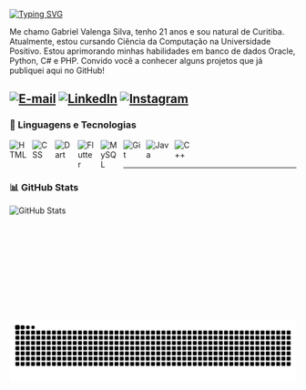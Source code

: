 <a href="https://git.io/typing-svg"><img src="https://readme-typing-svg.demolab.com?font=Fira+Code&weight=500&size=30&pause=1000&color=F70000&width=435&lines=Data+Analyst" alt="Typing SVG" /></a>
<p>Me chamo Gabriel Valenga Silva, tenho 21 anos e sou natural de Curitiba. Atualmente, estou cursando Ciência da Computação na Universidade Positivo. Estou aprimorando minhas habilidades em banco de dados Oracle, Python, C# e PHP. Convido você a conhecer alguns projetos que já publiquei aqui no GitHub!</p> 

[![E-mail](https://img.shields.io/badge/-Email-000?style=for-the-badge&logo=microsoft-outlook&logoColor=FF0000&color:FFF)](mailto:gabrielvalengasilva412@gmail.com)
[![LinkedIn](https://img.shields.io/badge/-LinkedIn-000?style=for-the-badge&logo=linkedin&logoColor=FF0000&color:FFF)](https://www.linkedin.com/in/gabriel-valenga-silva-tds/)
[![Instagram](https://img.shields.io/badge/-Instagram-000?style=for-the-badge&logo=instagram&logoColor=FF0000&color:FFF)](https://www.instagram.com/gabe_vs20/)
---

### 🤖 Linguagens e Tecnologias

<img 
    align="left" 
    alt="HTML"
    title="HTML" 
    width="30px" 
    style="padding-right: 10px;" 
    src="https://cdn.jsdelivr.net/gh/devicons/devicon@latest/icons/html5/html5-original.svg" 
/>
<img 
    align="left" 
    alt="CSS" 
    title="CSS"
    width="30px" 
    style="padding-right: 10px;" 
    src="https://cdn.jsdelivr.net/gh/devicons/devicon@latest/icons/css3/css3-original.svg" 
/>
<img 
    align="left" 
    alt="Dart" 
    title="Dart"
    width="30px" 
    style="padding-right: 10px;" 
    src="https://cdn.jsdelivr.net/gh/devicons/devicon@latest/icons/dart/dart-original.svg" 
/>

<img 
    align="left" 
    alt="Flutter" 
    title="Flutter"
    width="30px" 
    style="padding-right: 10px;" 
    src="https://cdn.jsdelivr.net/gh/devicons/devicon@latest/icons/flutter/flutter-original.svg"
/>
<img 
    align="left" 
    alt="MySQL" 
    title="MySQL"
    width="30px" 
    style="padding-right: 10px;" 
    src="https://cdn.jsdelivr.net/gh/devicons/devicon@latest/icons/mysql/mysql-original-wordmark.svg"
/>
<img 
    align="left" 
    alt="Git" 
    title="Git"
    width="30px" 
    style="padding-right: 10px;" 
    src="https://cdn.jsdelivr.net/gh/devicons/devicon@latest/icons/git/git-original.svg" 
/>
<img 
    align="left" 
    alt="Java" 
    title="Java"
    width="40px" 
    style="padding-right: 10px;" 
    src="https://cdn.jsdelivr.net/gh/devicons/devicon@latest/icons/java/java-original.svg"
/>
<img 
    align="left" 
    alt="C++" 
    title="C++"
    width="30px" 
    style="padding-right: 10px;" 
    src="https://cdn.jsdelivr.net/gh/devicons/devicon@latest/icons/cplusplus/cplusplus-original.svg" 
/>

<br/>
<br/>

---

### 📊 GitHub Stats

<p>
  

<img 
      align="left" 
      alt="GitHub Stats" 
      height="200" 
      src="https://github-readme-stats.vercel.app/api/top-langs/?username=Gabriel-Vs20&theme=tokyonight&layout=compact&custom_title=Tecnologias&langs_count=9" 
  />

</p>

<br>
<picture>
  <source media="(prefers-color-scheme: dark)" srcset="https://raw.githubusercontent.com/Gabriel-Vs20/Gabriel-Vs20/output/github-contribution-grid-snake-dark.svg">
  <source media="(prefers-color-scheme: light)" srcset="https://raw.githubusercontent.com/Gabriel-Vs20/Gabriel-Vs20/output/github-contribution-grid-snake-dark.svg">
  <img align="center" alt="github contribution grid snake animation" src="https://raw.githubusercontent.com/Gabriel-Vs20/Gabriel-Vs20/output/github-contribution-grid-snake.svg">
</picture>
